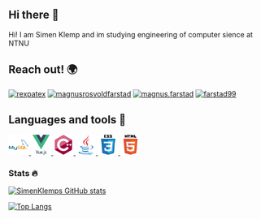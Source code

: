 ## Hi there 👋

Hi! I am Simen Klemp and im studying engineering of computer sience at NTNU

## Reach out! 🌍
<p align="left" dir="auto">
<a href="https://twitter.com/rexpatex" rel="nofollow"><img align="center" src="https://raw.githubusercontent.com/rahuldkjain/github-profile-readme-generator/master/src/images/icons/Social/twitter.svg" alt="rexpatex" height="30" width="40" style="max-width: 100%;"></a>
<a href="https://www.linkedin.com/in/simen-klemp-petersen-b684411ba/" rel="nofollow"><img align="center" src="https://raw.githubusercontent.com/rahuldkjain/github-profile-readme-generator/master/src/images/icons/Social/linked-in-alt.svg" alt="magnusrosvoldfarstad" height="30" width="40" style="max-width: 100%;"></a>
<a href="https://www.facebook.com/simen.klemppetersen" rel="nofollow"><img align="center" src="https://raw.githubusercontent.com/rahuldkjain/github-profile-readme-generator/master/src/images/icons/Social/facebook.svg" alt="magnus.farstad" height="30" width="40" style="max-width: 100%;"></a>
<a href="https://www.instagram.com/simenklemp/" rel="nofollow"><img align="center" src="https://raw.githubusercontent.com/rahuldkjain/github-profile-readme-generator/master/src/images/icons/Social/instagram.svg" alt="farstad99" height="30" width="40" style="max-width: 100%;"></a>
</p>


## Languages and tools 🧰

<p align="left" dir="auto">
  <a href="https://www.mysql.com/" rel="nofollow"> <img src="https://raw.githubusercontent.com/devicons/devicon/master/icons/mysql/mysql-original-wordmark.svg" alt="mysql" width="40" height="40" style="max-width: 100%;"> </a>
 <a href="https://vuejs.org/" rel="nofollow"> <img src="https://raw.githubusercontent.com/devicons/devicon/master/icons/vuejs/vuejs-original-wordmark.svg" alt="vuejs" width="40" height="40" style="max-width: 100%;"> </a>
  <a href="https://www.w3schools.com/cpp/" rel="nofollow"> <img src="https://raw.githubusercontent.com/devicons/devicon/master/icons/cplusplus/cplusplus-original.svg" alt="cplusplus" width="40" height="40" style="max-width: 100%;"> </a>
  <a href="https://www.java.com" rel="nofollow"> <img src="https://raw.githubusercontent.com/devicons/devicon/master/icons/java/java-original.svg" alt="java" width="40" height="40" style="max-width: 100%;"> </a>
  <a href="https://www.w3schools.com/css/" rel="nofollow"> <img src="https://raw.githubusercontent.com/devicons/devicon/master/icons/css3/css3-original-wordmark.svg" alt="css3" width="40" height="40" style="max-width: 100%;"> </a>
  <a href="https://www.w3.org/html/" rel="nofollow"> <img src="https://raw.githubusercontent.com/devicons/devicon/master/icons/html5/html5-original-wordmark.svg" alt="html5" width="40" height="40" style="max-width: 100%;"> </a>
  </p>



### Stats 🔥

[![SimenKlemps GitHub stats](https://github-readme-stats.vercel.app/api?username=SimenKlemp&theme=gruvbox)](https://github.com/simenklemp/github-readme-stats)

[![Top Langs](https://github-readme-stats.vercel.app/api/top-langs/?username=anuraghazra&layout=compact&theme=gruvbox)](https://github.com/anuraghazra/github-readme-stats)


